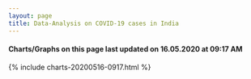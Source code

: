 ```yaml
---
layout: page
title: Data-Analysis on COVID-19 cases in India
---
```

#### Charts/Graphs on this page last updated on 16.05.2020 at 09:17 AM
{% include charts-20200516-0917.html %}